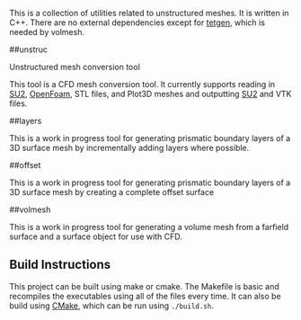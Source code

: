 This is a collection of utilities related to unstructured meshes. It is written in C++. There are no external dependencies except for [tetgen](http://wias-berlin.de/software/tetgen/), which is needed by volmesh.

##unstruc

Unstructured mesh conversion tool

This tool is a CFD mesh conversion tool. It currently supports reading in [SU2](https://github.com/su2code/SU2), [OpenFoam](http://www.openfoam.com), STL files, and Plot3D meshes and outputting [SU2](https://github.com/su2code/SU2) and VTK files.

##layers

This is a work in progress tool for generating prismatic boundary layers of a 3D surface mesh by incrementally adding layers where possible.

##offset

This is a work in progress tool for generating prismatic boundary layers of a 3D surface mesh by creating a complete offset surface 

##volmesh

This is a work in progress tool for generating a volume mesh from a farfield surface and a surface object for use with CFD.

## Build Instructions
This project can be built using make or cmake. The Makefile is basic and recompiles the executables using all of the files every time. It can also be build using [CMake](http://www.cmake.org), which can be run using `./build.sh`.
